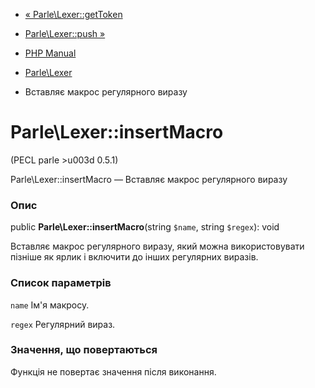 - [« Parle\Lexer::getToken](parle-lexer.gettoken.md)
- [Parle\Lexer::push »](parle-lexer.push.md)

- [PHP Manual](index.md)
- [Parle\Lexer](class.parle-lexer.md)
- Вставляє макрос регулярного виразу

# Parle\Lexer::insertMacro

(PECL parle \>u003d 0.5.1)

Parle\Lexer::insertMacro — Вставляє макрос регулярного виразу

### Опис

public **Parle\Lexer::insertMacro**(string `$name`, string `$regex`):
void

Вставляє макрос регулярного виразу, який можна використовувати пізніше
як ярлик і включити до інших регулярних виразів.

### Список параметрів

`name`
Ім'я макросу.

`regex`
Регулярний вираз.

### Значення, що повертаються

Функція не повертає значення після виконання.
